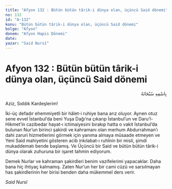 ```yaml
---
title: "Afyon 132 : Bütün bütün târik-i dünya olan, üçüncü Said dönemi"
no: 132
id: "A-132"
konu: "Bütün bütün târik-i dünya olan, üçüncü Said dönemi"
bolge: "Afyon"
donem: "Afyon Hapis Dönemi"
date: 
yazar: "Said Nursî"
---
```


# Afyon 132 : Bütün bütün târik-i dünya olan, üçüncü Said dönemi

<p class="arabic" dir="rtl" title="Meal: “Her türlü noksan sıfatlardan yüce olan Allah’ın adıyla.”">بِاسْمِهِ سُبْحَانَهُ</p>

Aziz, Sıddık Kardeşlerim!

İki-üç defadır ehemmiyetli bir hâlet-i ruhiye bana arız oluyor. Aynen otuz sene evvel İstanbul’da beni Yuşa Dağı’na çıkarıp İstanbul’un ve Daru’l-Hikmet’in cazibedar hayat-ı ictimaiyesini bırakıp hatta o vakit İstanbul’da bulunan Nur’un birinci şakirdi ve kahramanı olan merhum Abdurrahman’ı dahi zaruri hizmetlerimi görmek için yanıma almaya müsaade etmeyen ve Yeni Said mahiyetini gösteren acib inkılabat-ı ruhînin bir misli, şimdi mukaddematı bende başlamış. Ve Üçüncü bir Said ve bütün bütün târik-i dünya olarak zuhuruna bir işaret tahmin ediyorum.

Demek Nurlar ve kahraman şakirdleri benim vazifelerimi yapacaklar. Daha bana hiç ihtiyaç kalmamış. Zaten Nur’un her bir cami cüzü ve sarsılmayan has şakirdlerinin her birisi benden daha mükemmel ders verir.

*Said Nursî*
